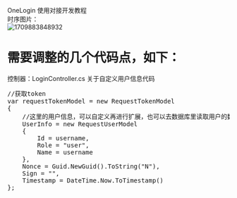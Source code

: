 OneLogin 使用对接开发教程
<br />
时序图片：
<br />
![1709883848932](https://github.com/rjf1979/onelogin/assets/4926981/05a40f3e-e7cd-41c9-95ae-5523efca0601)

<h1>需要调整的几个代码点，如下：</h1>
<p>
  控制器：LoginController.cs 关于自定义用户信息代码
  <pre>
//获取token
var requestTokenModel = new RequestTokenModel
{
    //这里的用户信息，可以自定义再进行扩展，也可以去数据库里读取用户的数据信息
    UserInfo = new RequestUserModel
    {
        Id = username,
        Role = "user",
        Name = username
    },
    Nonce = Guid.NewGuid().ToString("N"),
    Sign = "",
    Timestamp = DateTime.Now.ToTimestamp()
};
  </pre>
</p>
